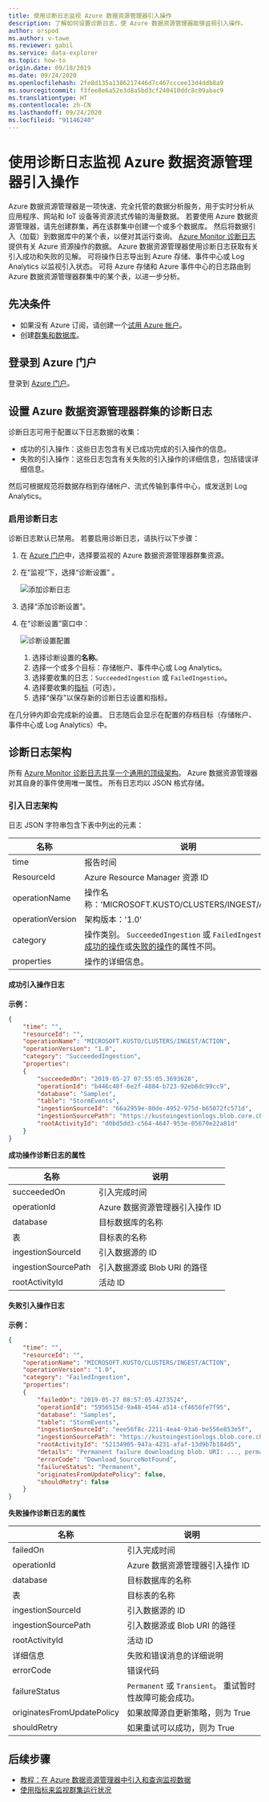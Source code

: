 ```yaml
---
title: 使用诊断日志监视 Azure 数据资源管理器引入操作
description: 了解如何设置诊断日志，使 Azure 数据资源管理器能够监视引入操作。
author: orspod
ms.author: v-tawe
ms.reviewer: gabil
ms.service: data-explorer
ms.topic: how-to
origin.date: 09/18/2019
ms.date: 09/24/2020
ms.openlocfilehash: 2fe8d135a1386217446d7c467cccee13d4ddb8a9
ms.sourcegitcommit: f3fee8e6a52e3d8a5bd3cf240410ddc8c09abac9
ms.translationtype: HT
ms.contentlocale: zh-CN
ms.lasthandoff: 09/24/2020
ms.locfileid: "91146240"
---
```

# <a name="monitor-azure-data-explorer-ingestion-operations-using-diagnostic-logs"></a>使用诊断日志监视 Azure 数据资源管理器引入操作

Azure 数据资源管理器是一项快速、完全托管的数据分析服务，用于实时分析从应用程序、网站和 IoT 设备等资源流式传输的海量数据。 若要使用 Azure 数据资源管理器，请先创建群集，再在该群集中创建一个或多个数据库。 然后将数据引入（加载）到数据库中的某个表，以便对其运行查询。 [Azure Monitor 诊断日志](/azure-monitor/platform/diagnostic-logs-overview)提供有关 Azure 资源操作的数据。 Azure 数据资源管理器使用诊断日志获取有关引入成功和失败的见解。 可将操作日志导出到 Azure 存储、事件中心或 Log Analytics 以监视引入状态。 可将 Azure 存储和 Azure 事件中心的日志路由到 Azure 数据资源管理器群集中的某个表，以进一步分析。

## <a name="prerequisites"></a>先决条件

* 如果没有 Azure 订阅，请创建一个[试用 Azure 帐户](https://www.azure.cn/pricing/1rmb-trial/)。
* 创建[群集和数据库](create-cluster-database-portal.md)。

## <a name="sign-in-to-the-azure-portal"></a>登录到 Azure 门户

登录到 [Azure 门户](https://portal.azure.cn/)。

## <a name="set-up-diagnostic-logs-for-an-azure-data-explorer-cluster"></a>设置 Azure 数据资源管理器群集的诊断日志

诊断日志可用于配置以下日志数据的收集：
* 成功的引入操作：这些日志包含有关已成功完成的引入操作的信息。
* 失败的引入操作：这些日志包含有关失败的引入操作的详细信息，包括错误详细信息。 

然后可根据规范将数据存档到存储帐户、流式传输到事件中心，或发送到 Log Analytics。

### <a name="enable-diagnostic-logs"></a>启用诊断日志

诊断日志默认已禁用。 若要启用诊断日志，请执行以下步骤：

1. 在 [Azure 门户](https://portal.azure.cn)中，选择要监视的 Azure 数据资源管理器群集资源。
1. 在“监视”下，选择“诊断设置”   。
  
    ![添加诊断日志](media/using-diagnostic-logs/add-diagnostic-logs.png)

1. 选择“添加诊断设置”。 
1. 在“诊断设置”窗口中： 
 
    ![诊断设置配置](media/using-diagnostic-logs/configure-diagnostics-settings.png) 

    1. 选择诊断设置的**名称**。
    1. 选择一个或多个目标：存储帐户、事件中心或 Log Analytics。
    1. 选择要收集的日志：`SucceededIngestion` 或 `FailedIngestion`。
    1. 选择要收集的[指标](using-metrics.md#supported-azure-data-explorer-metrics)（可选）。  
    1. 选择“保存”以保存新的诊断日志设置和指标。 

在几分钟内即会完成新的设置。 日志随后会显示在配置的存档目标（存储帐户、事件中心或 Log Analytics）中。 

## <a name="diagnostic-logs-schema"></a>诊断日志架构

所有 [Azure Monitor 诊断日志共享一个通用的顶级架构](/azure-monitor/platform/diagnostic-logs-schema)。 Azure 数据资源管理器对其自身的事件使用唯一属性。 所有日志均以 JSON 格式存储。

### <a name="ingestion-logs-schema"></a>引入日志架构

日志 JSON 字符串包含下表中列出的元素：

|名称               |说明
|---                |---
|time               |报告时间
|ResourceId         |Azure Resource Manager 资源 ID
|operationName      |操作名称：'MICROSOFT.KUSTO/CLUSTERS/INGEST/ACTION'
|operationVersion   |架构版本：'1.0' 
|category           |操作类别。 `SucceededIngestion` 或 `FailedIngestion`。 [成功的操作](#successful-ingestion-operation-log)或[失败的操作](#failed-ingestion-operation-log)的属性不同。
|properties         |操作的详细信息。

#### <a name="successful-ingestion-operation-log"></a>成功引入操作日志

**示例：**

```json
{
    "time": "",
    "resourceId": "",
    "operationName": "MICROSOFT.KUSTO/CLUSTERS/INGEST/ACTION",
    "operationVersion": "1.0",
    "category": "SucceededIngestion",
    "properties":
    {
        "succeededOn": "2019-05-27 07:55:05.3693628",
        "operationId": "b446c48f-6e2f-4884-b723-92eb6dc99cc9",
        "database": "Samples",
        "table": "StormEvents",
        "ingestionSourceId": "66a2959e-80de-4952-975d-b65072fc571d",
        "ingestionSourcePath": "https://kustoingestionlogs.blob.core.chinacloudapi.cn/sampledata/events8347293.json",
        "rootActivityId": "d0bd5dd3-c564-4647-953e-05670e22a81d"
    }
}
```
**成功操作诊断日志的属性**

|名称               |说明
|---                |---
|succeededOn        |引入完成时间
|operationId        |Azure 数据资源管理器引入操作 ID
|database           |目标数据库的名称
|表              |目标表的名称
|ingestionSourceId  |引入数据源的 ID
|ingestionSourcePath|引入数据源或 Blob URI 的路径
|rootActivityId     |活动 ID

#### <a name="failed-ingestion-operation-log"></a>失败引入操作日志

**示例：**

```json
{
    "time": "",
    "resourceId": "",
    "operationName": "MICROSOFT.KUSTO/CLUSTERS/INGEST/ACTION",
    "operationVersion": "1.0",
    "category": "FailedIngestion",
    "properties":
    {
        "failedOn": "2019-05-27 08:57:05.4273524",
        "operationId": "5956515d-9a48-4544-a514-cf4656fe7f95",
        "database": "Samples",
        "table": "StormEvents",
        "ingestionSourceId": "eee56f8c-2211-4ea4-93a6-be556e853e5f",
        "ingestionSourcePath": "https://kustoingestionlogs.blob.core.chinacloudapi.cn/sampledata/events5725592.json",
        "rootActivityId": "52134905-947a-4231-afaf-13d9b7b184d5",
        "details": "Permanent failure downloading blob. URI: ..., permanentReason: Download_SourceNotFound, DownloadFailedException: 'Could not find file ...'",
        "errorCode": "Download_SourceNotFound",
        "failureStatus": "Permanent",
        "originatesFromUpdatePolicy": false,
        "shouldRetry": false
    }
}
```

**失败操作诊断日志的属性**

|名称               |说明
|---                |---
|failedOn           |引入完成时间
|operationId        |Azure 数据资源管理器引入操作 ID
|database           |目标数据库的名称
|表              |目标表的名称
|ingestionSourceId  |引入数据源的 ID
|ingestionSourcePath|引入数据源或 Blob URI 的路径
|rootActivityId     |活动 ID
|详细信息            |失败和错误消息的详细说明
|errorCode          |错误代码 
|failureStatus      |`Permanent` 或 `Transient`。 重试暂时性故障可能会成功。
|originatesFromUpdatePolicy|如果故障源自更新策略，则为 True
|shouldRetry        |如果重试可以成功，则为 True

## <a name="next-steps"></a>后续步骤

* [教程：在 Azure 数据资源管理器中引入和查询监视数据](ingest-data-no-code.md)
* [使用指标来监视群集运行状况](using-metrics.md)


